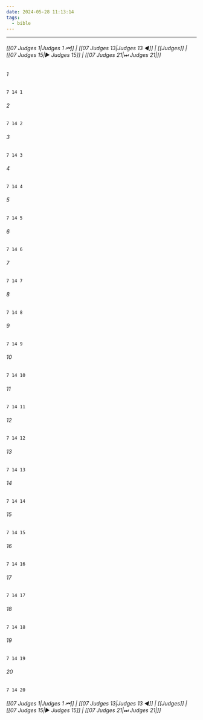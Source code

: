 ```yaml
---
date: 2024-05-28 11:13:14
tags:
  - bible
---
```

___

###### [[07 Judges 1|Judges 1 ⏮]] | [[07 Judges 13|Judges 13 ◀]] | [[Judges]] | [[07 Judges 15|▶ Judges 15]] | [[07 Judges 21|⏭ Judges 21|]]

###### 1
``` verse
7 14 1 
```
###### 2
``` verse
7 14 2 
```
###### 3
``` verse
7 14 3 
```
###### 4
``` verse
7 14 4 
```
###### 5
``` verse
7 14 5 
```
###### 6
``` verse
7 14 6 
```
###### 7
``` verse
7 14 7 
```
###### 8
``` verse
7 14 8 
```
###### 9
``` verse
7 14 9 
```
###### 10
``` verse
7 14 10 
```
###### 11
``` verse
7 14 11 
```
###### 12
``` verse
7 14 12 
```
###### 13
``` verse
7 14 13 
```
###### 14
``` verse
7 14 14 
```
###### 15
``` verse
7 14 15 
```
###### 16
``` verse
7 14 16 
```
###### 17
``` verse
7 14 17 
```
###### 18
``` verse
7 14 18 
```
###### 19
``` verse
7 14 19 
```
###### 20
``` verse
7 14 20 
```

###### [[07 Judges 1|Judges 1 ⏮]] | [[07 Judges 13|Judges 13 ◀]] | [[Judges]] | [[07 Judges 15|▶ Judges 15]] | [[07 Judges 21|⏭ Judges 21|]]


